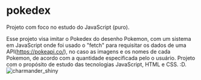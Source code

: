 # pokedex
Projeto com foco no estudo do JavaScript (puro).

  Esse projeto visa imitar o Pokedex do desenho Pokemon, com um sistema em JavaScript onde foi usado o "fetch" 
para requisitar os dados de uma API(https://pokeapi.co/), no caso as imagens e os nomes de cada Pokemon, de acordo com a quantidade especificada
pelo o usuário.
  Projeto com o propósito de estudo das tecnologias JavaScript, HTML e CSS. :D.
![charmander_shiny](https://user-images.githubusercontent.com/85259501/152269528-449d49f8-fce8-45b1-ae7f-608b4a9fe834.gif)

